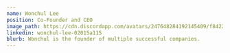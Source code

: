 ```yaml
---
name: Wonchul Lee
position: Co-Founder and CEO
image_path: https://cdn.discordapp.com/avatars/247648284192145409/f8422f6ea87b5d18792c0ff339729851.png?size=128
linkedin: wonchul-lee-02015a115
blurb: Wonchul is the founder of multiple successful companies.
---
```

